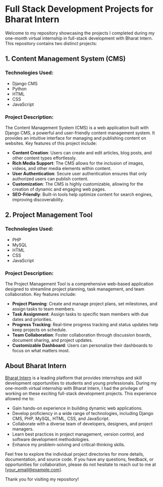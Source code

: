 # Full Stack Development Projects for Bharat Intern

Welcome to my repository showcasing the projects I completed during my one-month virtual internship in full-stack development with Bharat Intern. This repository contains two distinct projects:

## 1. Content Management System (CMS)

### Technologies Used:
- Django CMS
- Python
- HTML
- CSS
- JavaScript

### Project Description:
The Content Management System (CMS) is a web application built with Django CMS, a powerful and user-friendly content management system. It provides an intuitive interface for managing and publishing content on websites. Key features of this project include:

- **Content Creation**: Users can create and edit articles, blog posts, and other content types effortlessly.
- **Rich Media Support**: The CMS allows for the inclusion of images, videos, and other media elements within content.
- **User Authentication**: Secure user authentication ensures that only authorized users can publish content.
- **Customization**: The CMS is highly customizable, allowing for the creation of dynamic and engaging web pages.
- **SEO-Friendly**: Built-in tools help optimize content for search engines, improving discoverability.

## 2. Project Management Tool

### Technologies Used:
- PHP
- MySQL
- HTML
- CSS
- JavaScript

### Project Description:
The Project Management Tool is a comprehensive web-based application designed to streamline project planning, task management, and team collaboration. Key features include:

- **Project Planning**: Create and manage project plans, set milestones, and assign tasks to team members.
- **Task Assignment**: Assign tasks to specific team members with due dates and priorities.
- **Progress Tracking**: Real-time progress tracking and status updates help keep projects on schedule.
- **Team Collaboration**: Foster collaboration through discussion boards, document sharing, and project updates.
- **Customizable Dashboard**: Users can personalize their dashboards to focus on what matters most.

## About Bharat Intern

[Bharat Intern](https://www.bharatintern.com/) is a leading platform that provides internships and skill development opportunities to students and young professionals. During my one-month virtual internship with Bharat Intern, I had the privilege of working on these exciting full-stack development projects. This experience allowed me to:

- Gain hands-on experience in building dynamic web applications.
- Develop proficiency in a wide range of technologies, including Django CMS, PHP, MySQL, HTML, CSS, and JavaScript.
- Collaborate with a diverse team of developers, designers, and project managers.
- Learn best practices in project management, version control, and software development methodologies.
- Enhance my problem-solving and critical-thinking skills.

Feel free to explore the individual project directories for more details, documentation, and source code. If you have any questions, feedback, or opportunities for collaboration, please do not hesitate to reach out to me at [your_email@example.com].

Thank you for visiting my repository!

